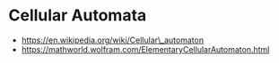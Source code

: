 Cellular Automata
=================

-   https://en.wikipedia.org/wiki/Cellular\_automaton
-   https://mathworld.wolfram.com/ElementaryCellularAutomaton.html
